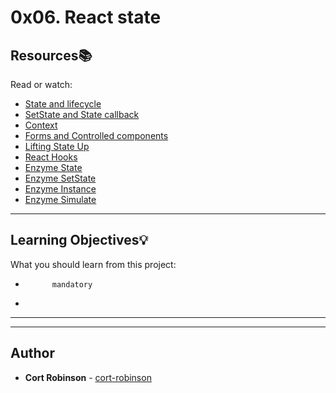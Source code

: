# 0x06. React state

## Resources:books:
Read or watch:
* [State and lifecycle](https://intranet.hbtn.io/rltoken/73x5hG08XwbZ_tKwrLVsaQ)
* [SetState and State callback](https://intranet.hbtn.io/rltoken/leRP2NUTKuNQn9fjCkIIWQ)
* [Context](https://intranet.hbtn.io/rltoken/RY469Vj1ai43U1O_Bw2zww)
* [Forms and Controlled components](https://intranet.hbtn.io/rltoken/rJiNSBnvbLhet4FgyWxrkg)
* [Lifting State Up](https://intranet.hbtn.io/rltoken/lCiofK_nr9h_-bcST8x_Zg)
* [React Hooks](https://intranet.hbtn.io/rltoken/vFgst4GPjbIENWQaVC0R3Q)
* [Enzyme State](https://intranet.hbtn.io/rltoken/V4TxuKMySwnzrfPDtqrlDg)
* [Enzyme SetState](https://intranet.hbtn.io/rltoken/7DD2jihrJyavY-ReXXIz_w)
* [Enzyme Instance](https://intranet.hbtn.io/rltoken/5PP4QrClUCON8ivE83Wh7Q)
* [Enzyme Simulate](https://intranet.hbtn.io/rltoken/BLCWTFXnN8Oy4EBcLuIw8Q)

---
## Learning Objectives:bulb:
What you should learn from this project:


*           mandatory
*         

---
---

## Author
* **Cort Robinson** - [cort-robinson](https://github.com/cort-robinson)
